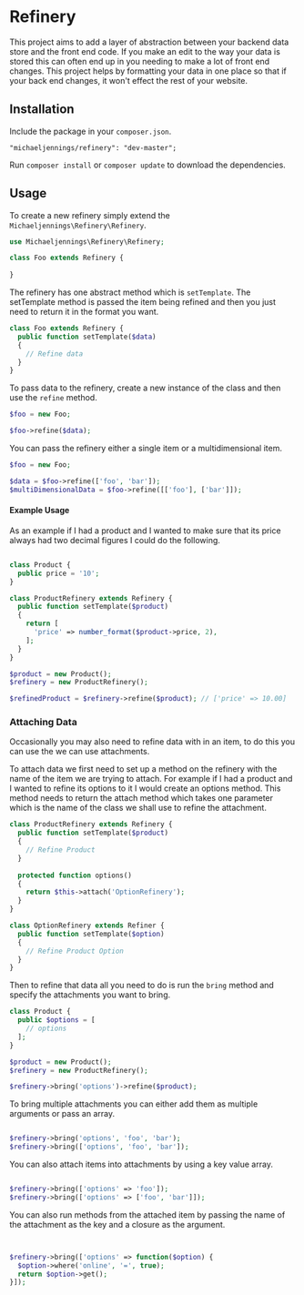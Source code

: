 # Refinery
This project aims to add a layer of abstraction between your backend data store and the front end code. If you make an edit to 
the way your data is stored this can often end up in you needing to make a lot of front end changes. This project helps by 
formatting your data in one place so that if your back end changes, it won't effect the rest of your website.

## Installation

Include the package in your `composer.json`.

    "michaeljennings/refinery": "dev-master";

Run `composer install` or `composer update` to download the dependencies.

## Usage

To create a new refinery simply extend the `Michaeljennings\Refinery\Refinery`.

```php
use Michaeljennings\Refinery\Refinery;

class Foo extends Refinery {
  
}
```

The refinery has one abstract method which is `setTemplate`. The setTemplate method is passed the item being refined
and then you just need to return it in the format you want.

```php
class Foo extends Refinery {
  public function setTemplate($data)
  {
    // Refine data
  }
}
```

To pass data to the refinery, create a new instance of the class and then use the `refine` method.

```php
$foo = new Foo;

$foo->refine($data);
```

You can pass the refinery either a single item or a multidimensional item.

```php
$foo = new Foo;

$data = $foo->refine(['foo', 'bar']);
$multiDimensionalData = $foo->refine([['foo'], ['bar']]);
```

#### Example Usage
As an example if I had a product and I wanted to make sure that its price always had two decimal figures I could do the
following.

```php

class Product {
  public price = '10';
}

class ProductRefinery extends Refinery {
  public function setTemplate($product)
  {
    return [
      'price' => number_format($product->price, 2),
    ];
  }
}

$product = new Product();
$refinery = new ProductRefinery();

$refinedProduct = $refinery->refine($product); // ['price' => 10.00]

```

### Attaching Data

Occasionally you may also need to refine data with in an item, to do this you can use the we can use attachments.

To attach data we first need to set up a method on the refinery with the name of the item we are trying to attach. For 
example if I had a product and I wanted to refine its options to it I would create an options method. This method needs 
to return the attach method which takes one parameter which is the name of the class we shall use to refine the 
attachment.

```php
class ProductRefinery extends Refinery {
  public function setTemplate($product)
  {
    // Refine Product
  }
  
  protected function options()
  {
    return $this->attach('OptionRefinery');
  }
}

class OptionRefinery extends Refiner {
  public function setTemplate($option)
  {
    // Refine Product Option
  }
}
```

Then to refine that data all you need to do is run the `bring` method and specify the attachments you want to bring.

```php
class Product {
  public $options = [
    // options
  ];
}

$product = new Product();
$refinery = new ProductRefinery();

$refinery->bring('options')->refine($product);
```

To bring multiple attachments you can either add them as multiple arguments or pass an array.

```php

$refinery->bring('options', 'foo', 'bar');
$refinery->bring(['options', 'foo', 'bar']);

```

You can also attach items into attachments by using a key value array.

```php

$refinery->bring(['options' => 'foo']);
$refinery->bring(['options' => ['foo', 'bar']]);

```

You can also run methods from the attached item by passing the name of the attachment as the key and a closure as the 
argument.

```php


$refinery->bring(['options' => function($option) {
  $option->where('online', '=', true);
  return $option->get();
}]);

```